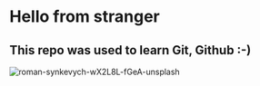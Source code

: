 # Hello from stranger
## This repo was used to learn Git, Github :-)


![roman-synkevych-wX2L8L-fGeA-unsplash](https://user-images.githubusercontent.com/113438585/225933049-0a507580-c0b7-4954-8598-c309587e6461.jpg)
